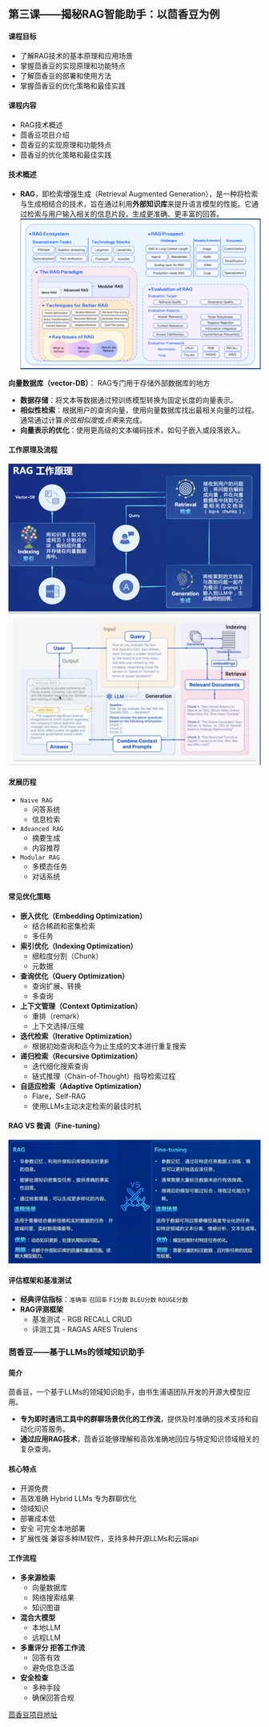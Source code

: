 ## 第三课——揭秘RAG智能助手：以茴香豆为例

#### 课程目标
- 了解RAG技术的基本原理和应用场景
- 掌握茴香豆的实现原理和功能特点
- 了解茴香豆的部署和使用方法
- 掌握茴香豆的优化策略和最佳实践

#### 课程内容
- RAG技术概述
- 茴香豆项目介绍
- 茴香豆的实现原理和功能特点
- 茴香豆的优化策略和最佳实践

#### 技术概述
- **RAG**，即检索增强生成（Retrieval Augmented Generation），是一种将检索与生成相结合的技术，旨在通过利用**外部知识库**来提升语言模型的性能。它通过检索与用户输入相关的信息片段，生成更准确、更丰富的回答。
![RAG图像](images/rag.png)

**向量数据库（vector-DB）**：
RAG专门用于存储外部数据库的地方

- **数据存储**：将文本等数据通过预训练模型转换为固定长度的向量表示。
- **相似性检索**：根据用户的查询向量，使用向量数据库找出最相关向量的过程。通常通过计算*余弦相似度*或*点乘*来完成。
- **向量表示的优化**：使用更高级的文本编码技术，如句子嵌入或段落嵌入。

#### 工作原理及流程 

![工作原理及流程](images/9.png)
![RAG工作流程](images/RAG工作流程.png)

#### 发展历程
- `Naive RAG`
  - 问答系统
  - 信息检索
- `Advanced RAG`
  - 摘要生成
  - 内容推荐
- `Modular RAG`
  - 多模态任务
  - 对话系统

#### 常见优化策略
- **嵌入优化（Embedding Optimization）**
  - 结合稀疏和密集检索
  - 多任务
- **索引优化（Indexing Optimization）**
  - 细粒度分割（Chunk）
  - 元数据
- **查询优化（Query Optimization）**
  - 查询扩展、转换
  - 多查询
- **上下文管理（Context Optimization）**
  - 重排（remark）
  - 上下文选择/压缩
- **迭代检索（Iterative Optimization）**
  - 根据初始查询和迄今为止生成的文本进行重复搜索
- **递归检索（Recursive Optimization）**
  - 迭代细化搜索查询
  - 链式推理（Chain-of-Thought）指导检索过程
- **自适应检索（Adaptive Optimization）**
  - Flare，Self-RAG
  - 使用LLMs主动决定检索的最佳时机

#### RAG VS 微调（Fine-tuning）

![RAG与微调对比](images/RAG和微调对比.png)

#### 评估框架和基准测试
- **经典评估指标**：`准确率` `召回率` `F1分数` `BLEU分数` `ROUGE分数`
- **RAG评测框架**
   - 基准测试 - RGB RECALL CRUD
   - 评测工具 - RAGAS ARES Trulens

### 茴香豆——基于LLMs的领域知识助手
#### 简介
茴香豆，一个基于LLMs的领域知识助手，由书生浦语团队开发的开源大模型应用。

- **专为即时通讯工具中的群聊场景优化的工作流**，提供及时准确的技术支持和自动化问答服务。
- **通过应用RAG技术**，茴香豆能够理解和高效准确地回应与特定知识领域相关的复杂查询。

#### 核心特点
- 开源免费
- 高效准确 Hybrid LLMs 专为群聊优化
- 领域知识
- 部署成本低
- 安全 可完全本地部署
- 扩展性强 兼容多种IM软件，支持多种开源LLMs和云端api

#### 工作流程
- **多来源检索**
  - 向量数据库
  - 网络搜索结果
  - 知识图谱
- **混合大模型**
   - 本地LLM
   - 远程LLM
- **多重评分 拒答工作流**
  - 回答有效
  - 避免信息泛滥
- **安全检查**
  - 多种手段
  - 确保回答合规

[茴香豆项目地址](https://github.com/InternLM/HuixiangDou)
